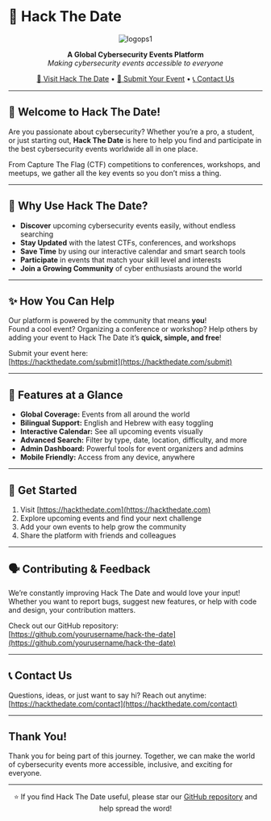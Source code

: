 # 📅 Hack The Date

<div align="center">
  
![logops1](https://github.com/user-attachments/assets/3398f907-a6ba-45db-811a-625d8b05dce1)

**A Global Cybersecurity Events Platform**  
*Making cybersecurity events accessible to everyone*

[🚀 Visit Hack The Date](https://hackthedate.com) • [📅 Submit Your Event](https://hackthedate.com/submit) • [📞 Contact Us](https://hackthedate.com/contact)

</div>

---

##  👋 Welcome to Hack The Date!

Are you passionate about cybersecurity? Whether you’re a pro, a student, or just starting out, **Hack The Date** is here to help you find and participate in the best cybersecurity events worldwide all in one place.

From Capture The Flag (CTF) competitions to conferences, workshops, and meetups, we gather all the key events so you don’t miss a thing.

---

## 🤔 Why Use Hack The Date?

- **Discover** upcoming cybersecurity events easily, without endless searching  
- **Stay Updated** with the latest CTFs, conferences, and workshops  
- **Save Time** by using our interactive calendar and smart search tools  
- **Participate** in events that match your skill level and interests  
- **Join a Growing Community** of cyber enthusiasts around the world

---

## ✨ How You Can Help

Our platform is powered by the community that means **you**!  
Found a cool event? Organizing a conference or workshop? Help others by adding your event to Hack The Date it’s **quick, simple, and free**!

Submit your event here:  
[https://hackthedate.com/submit](https://hackthedate.com/submit)

---

## 🚀 Features at a Glance

- **Global Coverage:** Events from all around the world  
- **Bilingual Support:** English and Hebrew with easy toggling  
- **Interactive Calendar:** See all upcoming events visually  
- **Advanced Search:** Filter by type, date, location, difficulty, and more  
- **Admin Dashboard:** Powerful tools for event organizers and admins  
- **Mobile Friendly:** Access from any device, anywhere

---

## 🚦 Get Started

1. Visit [https://hackthedate.com](https://hackthedate.com)  
2. Explore upcoming events and find your next challenge  
3. Add your own events to help grow the community  
4. Share the platform with friends and colleagues

---

##  🗣️ Contributing & Feedback

We’re constantly improving Hack The Date and would love your input!  
Whether you want to report bugs, suggest new features, or help with code and design, your contribution matters.

Check out our GitHub repository:  
[https://github.com/yourusername/hack-the-date](https://github.com/yourusername/hack-the-date)

---

## 📞 Contact Us

Questions, ideas, or just want to say hi? Reach out anytime:  
[https://hackthedate.com/contact](https://hackthedate.com/contact)

---

## Thank You!

Thank you for being part of this journey. Together, we can make the world of cybersecurity events more accessible, inclusive, and exciting for everyone.

---

<div align="center">

⭐ If you find Hack The Date useful, please star our [GitHub repository](https://github.com/yourusername/hack-the-date) and help spread the word!

</div>
